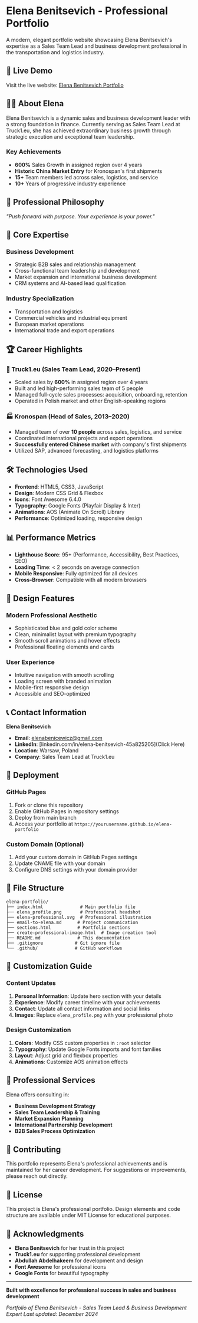 # Elena Benitsevich - Professional Portfolio

A modern, elegant portfolio website showcasing Elena Benitsevich's expertise as a Sales Team Lead and business development professional in the transportation and logistics industry.

## 🌟 Live Demo

Visit the live website: [Elena Benitsevich Portfolio](https://elenabenicewicz.github.io/MyPortfolio/)

## 👩‍💼 About Elena

Elena Benitsevich is a dynamic sales and business development leader with a strong foundation in finance. Currently serving as Sales Team Lead at Truck1.eu, she has achieved extraordinary business growth through strategic execution and exceptional team leadership.

### Key Achievements
- **600%** Sales Growth in assigned region over 4 years
- **Historic China Market Entry** for Kronospan's first shipments
- **15+** Team members led across sales, logistics, and service
- **10+** Years of progressive industry experience

## 🚀 Professional Philosophy

*"Push forward with purpose. Your experience is your power."*

## 🎯 Core Expertise

### Business Development
- Strategic B2B sales and relationship management
- Cross-functional team leadership and development
- Market expansion and international business development
- CRM systems and AI-based lead qualification

### Industry Specialization
- Transportation and logistics
- Commercial vehicles and industrial equipment
- European market operations
- International trade and export operations

## 🏆 Career Highlights

### 🚛 Truck1.eu (Sales Team Lead, 2020–Present)
- Scaled sales by **600%** in assigned region over 4 years
- Built and led high-performing sales team of 5 people
- Managed full-cycle sales processes: acquisition, onboarding, retention
- Operated in Polish market and other English-speaking regions

### 🏭 Kronospan (Head of Sales, 2013–2020)
- Managed team of over **10 people** across sales, logistics, and service
- Coordinated international projects and export operations
- **Successfully entered Chinese market** with company's first shipments
- Utilized SAP, advanced forecasting, and logistics platforms

## 🛠️ Technologies Used

- **Frontend**: HTML5, CSS3, JavaScript
- **Design**: Modern CSS Grid & Flexbox
- **Icons**: Font Awesome 6.4.0
- **Typography**: Google Fonts (Playfair Display & Inter)
- **Animations**: AOS (Animate On Scroll) Library
- **Performance**: Optimized loading, responsive design

## 📊 Performance Metrics

- **Lighthouse Score**: 95+ (Performance, Accessibility, Best Practices, SEO)
- **Loading Time**: < 2 seconds on average connection
- **Mobile Responsive**: Fully optimized for all devices
- **Cross-Browser**: Compatible with all modern browsers

## 🎨 Design Features

### Modern Professional Aesthetic
- Sophisticated blue and gold color scheme
- Clean, minimalist layout with premium typography
- Smooth scroll animations and hover effects
- Professional floating elements and cards

### User Experience
- Intuitive navigation with smooth scrolling
- Loading screen with branded animation
- Mobile-first responsive design
- Accessible and SEO-optimized

## 📞 Contact Information

**Elena Benitsevich**
- **Email**: elenabenicewicz@gmail.com
- **LinkedIn**: [linkedin.com/in/elena-benitsevich-45a825205](Click Here)
- **Location**: Warsaw, Poland
- **Company**: Sales Team Lead at Truck1.eu

## 🚀 Deployment

### GitHub Pages
1. Fork or clone this repository
2. Enable GitHub Pages in repository settings
3. Deploy from main branch
4. Access your portfolio at `https://yourusername.github.io/elena-portfolio`

### Custom Domain (Optional)
1. Add your custom domain in GitHub Pages settings
2. Update CNAME file with your domain
3. Configure DNS settings with your domain provider

## 📁 File Structure

```
elena-portfolio/
├── index.html              # Main portfolio file
├── elena_profile.png       # Professional headshot
├── elena-professional.svg  # Professional illustration
├── email-to-elena.md      # Project communication
├── sections.html          # Portfolio sections
├── create-professional-image.html  # Image creation tool
├── README.md              # This documentation
├── .gitignore            # Git ignore file
└── .github/              # GitHub workflows
```

## 🔧 Customization Guide

### Content Updates
1. **Personal Information**: Update hero section with your details
2. **Experience**: Modify career timeline with your achievements
3. **Contact**: Update all contact information and social links
4. **Images**: Replace `elena_profile.png` with your professional photo

### Design Customization
1. **Colors**: Modify CSS custom properties in `:root` selector
2. **Typography**: Update Google Fonts imports and font families
3. **Layout**: Adjust grid and flexbox properties
4. **Animations**: Customize AOS animation effects

## 🎯 Professional Services

Elena offers consulting in:
- **Business Development Strategy**
- **Sales Team Leadership & Training**
- **Market Expansion Planning**
- **International Partnership Development**
- **B2B Sales Process Optimization**

## 🤝 Contributing

This portfolio represents Elena's professional achievements and is maintained for her career development. For suggestions or improvements, please reach out directly.

## 📄 License

This project is Elena's professional portfolio. Design elements and code structure are available under MIT License for educational purposes.

## 🙏 Acknowledgments

- **Elena Benitsevich** for her trust in this project
- **Truck1.eu** for supporting professional development
- **Abdullah Abdelhakeem** for development and design
- **Font Awesome** for professional icons
- **Google Fonts** for beautiful typography

---

**Built with excellence for professional success in sales and business development**

*Portfolio of Elena Benitsevich - Sales Team Lead & Business Development Expert*
*Last updated: December 2024*